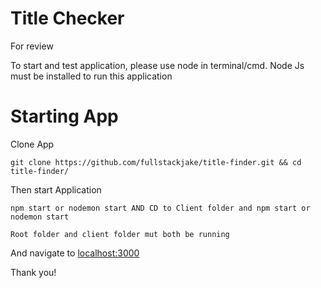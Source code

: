 # Title Checker
For review

To start and test application, please use node in terminal/cmd. Node Js must be installed to run this application

# Starting App

Clone App

```
git clone https://github.com/fullstackjake/title-finder.git && cd title-finder/
```
Then start Application

```
npm start or nodemon start AND CD to Client folder and npm start or nodemon start
```

```
Root folder and client folder mut both be running
```

And navigate to [localhost:3000](http://localhost:3000/)


Thank you!
